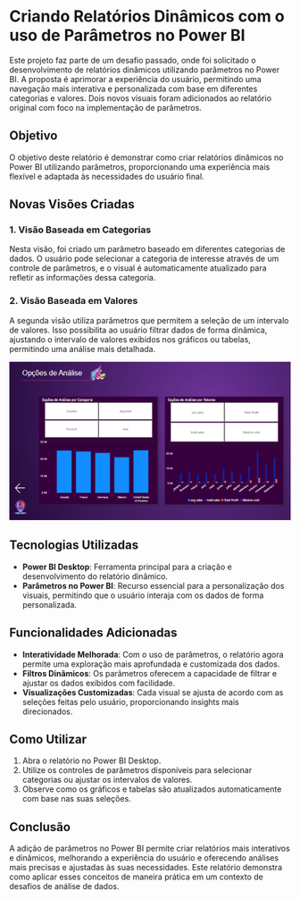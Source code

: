 # Criando Relatórios Dinâmicos com o uso de Parâmetros no Power BI

Este projeto faz parte de um desafio passado, onde foi solicitado o desenvolvimento de relatórios dinâmicos utilizando parâmetros no Power BI. A proposta é aprimorar a experiência do usuário, permitindo uma navegação mais interativa e personalizada com base em diferentes categorias e valores. Dois novos visuais foram adicionados ao relatório original com foco na implementação de parâmetros.

## Objetivo

O objetivo deste relatório é demonstrar como criar relatórios dinâmicos no Power BI utilizando parâmetros, proporcionando uma experiência mais flexível e adaptada às necessidades do usuário final.

## Novas Visões Criadas

### 1. Visão Baseada em Categorias

Nesta visão, foi criado um parâmetro baseado em diferentes categorias de dados. O usuário pode selecionar a categoria de interesse através de um controle de parâmetros, e o visual é automaticamente atualizado para refletir as informações dessa categoria.

### 2. Visão Baseada em Valores

A segunda visão utiliza parâmetros que permitem a seleção de um intervalo de valores. Isso possibilita ao usuário filtrar dados de forma dinâmica, ajustando o intervalo de valores exibidos nos gráficos ou tabelas, permitindo uma análise mais detalhada.

![Screenshot](relatorio)


## Tecnologias Utilizadas

- **Power BI Desktop**: Ferramenta principal para a criação e desenvolvimento do relatório dinâmico.
- **Parâmetros no Power BI**: Recurso essencial para a personalização dos visuais, permitindo que o usuário interaja com os dados de forma personalizada.

## Funcionalidades Adicionadas

- **Interatividade Melhorada**: Com o uso de parâmetros, o relatório agora permite uma exploração mais aprofundada e customizada dos dados.
- **Filtros Dinâmicos**: Os parâmetros oferecem a capacidade de filtrar e ajustar os dados exibidos com facilidade.
- **Visualizações Customizadas**: Cada visual se ajusta de acordo com as seleções feitas pelo usuário, proporcionando insights mais direcionados.

## Como Utilizar

1. Abra o relatório no Power BI Desktop.
2. Utilize os controles de parâmetros disponíveis para selecionar categorias ou ajustar os intervalos de valores.
3. Observe como os gráficos e tabelas são atualizados automaticamente com base nas suas seleções.

## Conclusão

A adição de parâmetros no Power BI permite criar relatórios mais interativos e dinâmicos, melhorando a experiência do usuário e oferecendo análises mais precisas e ajustadas às suas necessidades. Este relatório demonstra como aplicar esses conceitos de maneira prática em um contexto de desafios de análise de dados.

